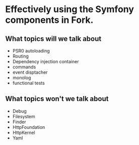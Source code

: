 # Effectively using the Symfony components in Fork.

## What topics will we talk about

* PSR0 autoloading
* Routing
* Dependency injection container
* commands
* event disptacher
* monolog
* functional tests

## What topics won't we talk about

* Debug
* Filesystem
* Finder
* HttpFoundation
* HttpKernel
* Yaml

